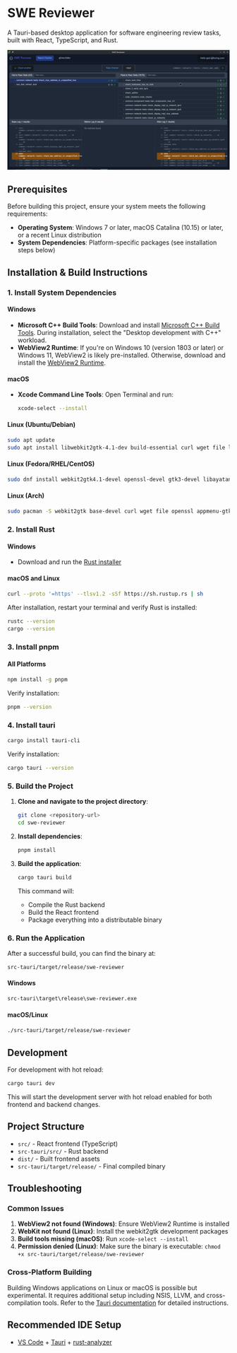 # SWE Reviewer

A Tauri-based desktop application for software engineering review tasks, built with React, TypeScript, and Rust.

![SWE Reviewer Screenshot](public/screenshot.png)

## Prerequisites

Before building this project, ensure your system meets the following requirements:

- **Operating System**: Windows 7 or later, macOS Catalina (10.15) or later, or a recent Linux distribution
- **System Dependencies**: Platform-specific packages (see installation steps below)

## Installation & Build Instructions

### 1. Install System Dependencies

#### Windows
- **Microsoft C++ Build Tools**: Download and install [Microsoft C++ Build Tools](https://visualstudio.microsoft.com/visual-cpp-build-tools/). During installation, select the "Desktop development with C++" workload.
- **WebView2 Runtime**: If you're on Windows 10 (version 1803 or later) or Windows 11, WebView2 is likely pre-installed. Otherwise, download and install the [WebView2 Runtime](https://developer.microsoft.com/en-us/microsoft-edge/webview2/).

#### macOS
- **Xcode Command Line Tools**: Open Terminal and run:
  ```bash
  xcode-select --install
  ```

#### Linux (Ubuntu/Debian)
```bash
sudo apt update
sudo apt install libwebkit2gtk-4.1-dev build-essential curl wget file libxdo-dev libssl-dev libayatana-appindicator3-dev librsvg2-dev
```

#### Linux (Fedora/RHEL/CentOS)
```bash
sudo dnf install webkit2gtk4.1-devel openssl-devel gtk3-devel libayatana-appindicator-gtk3-devel librsvg2-devel
```

#### Linux (Arch)
```bash
sudo pacman -S webkit2gtk base-devel curl wget file openssl appmenu-gtk-module gtk3 libappindicator-gtk3 librsvg libxdo
```

### 2. Install Rust

#### Windows
- Download and run the [Rust installer](https://www.rust-lang.org/tools/install)

#### macOS and Linux
```bash
curl --proto '=https' --tlsv1.2 -sSf https://sh.rustup.rs | sh
```

After installation, restart your terminal and verify Rust is installed:
```bash
rustc --version
cargo --version
```

### 3. Install pnpm

#### All Platforms
```bash
npm install -g pnpm
```

Verify installation:
```bash
pnpm --version
```

### 4. Install tauri

```bash
cargo install tauri-cli
```

Verify installation:

```bash
cargo tauri --version
```

### 5. Build the Project

1. **Clone and navigate to the project directory**:
   ```bash
   git clone <repository-url>
   cd swe-reviewer
   ```

2. **Install dependencies**:
   ```bash
   pnpm install
   ```

3. **Build the application**:
   ```bash
   cargo tauri build
   ```

   This command will:
   - Compile the Rust backend
   - Build the React frontend
   - Package everything into a distributable binary

### 6. Run the Application

After a successful build, you can find the binary at:

```
src-tauri/target/release/swe-reviewer
```

#### Windows
```cmd
src-tauri\target\release\swe-reviewer.exe
```

#### macOS/Linux
```bash
./src-tauri/target/release/swe-reviewer
```

## Development

For development with hot reload:

```bash
cargo tauri dev
```

This will start the development server with hot reload enabled for both frontend and backend changes.

## Project Structure

- `src/` - React frontend (TypeScript)
- `src-tauri/src/` - Rust backend
- `dist/` - Built frontend assets
- `src-tauri/target/release/` - Final compiled binary

## Troubleshooting

### Common Issues

1. **WebView2 not found (Windows)**: Ensure WebView2 Runtime is installed
2. **WebKit not found (Linux)**: Install the webkit2gtk development packages
3. **Build tools missing (macOS)**: Run `xcode-select --install`
4. **Permission denied (Linux)**: Make sure the binary is executable: `chmod +x src-tauri/target/release/swe-reviewer`

### Cross-Platform Building

Building Windows applications on Linux or macOS is possible but experimental. It requires additional setup including NSIS, LLVM, and cross-compilation tools. Refer to the [Tauri documentation](https://v2.tauri.app/distribute/windows-installer/) for detailed instructions.

## Recommended IDE Setup

- [VS Code](https://code.visualstudio.com/) + [Tauri](https://marketplace.visualstudio.com/items?itemName=tauri-apps.tauri-vscode) + [rust-analyzer](https://marketplace.visualstudio.com/items?itemName=rust-lang.rust-analyzer)
